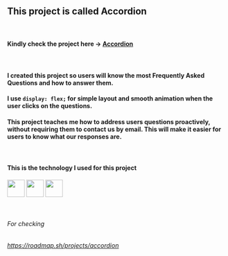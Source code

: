 ## This project is called Accordion
&nbsp;

#### Kindly check the project here &rarr; <a href="https://yasserdalal.github.io/Small_Projects_Part_1/Project-3/Accordion.html" target="_blank">Accordion</a>

&nbsp;
#### I created this project so users will know the most Frequently Asked Questions and how to answer them.
#### I use `display: flex;` for simple layout and smooth animation when the user clicks on the questions.
#### This project teaches me how to address users questions proactively, without requiring them to contact us by email. This will make it easier for users to know what our responses are.

&nbsp; 

#### This is the technology I used for this project 
  <p align="left">
    <img src="https://cdn.jsdelivr.net/gh/devicons/devicon/icons/html5/html5-original.svg" width="40" height="40"/>
    <img src="https://cdn.jsdelivr.net/gh/devicons/devicon/icons/css3/css3-original.svg" width="40" height="40"/>
    <img src="https://cdn.jsdelivr.net/gh/devicons/devicon/icons/javascript/javascript-original.svg" width="40" height="40"/>
  </p>

&nbsp;


###### For checking
###### https://roadmap.sh/projects/accordion
